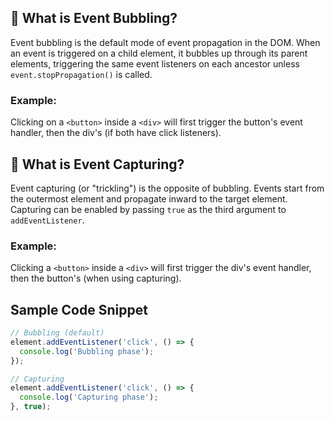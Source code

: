 
## 🔰 What is Event Bubbling?

Event bubbling is the default mode of event propagation in the DOM. When an event is triggered on a child element, it bubbles up through its parent elements, triggering the same event listeners on each ancestor unless `event.stopPropagation()` is called.

### Example:
Clicking on a `<button>` inside a `<div>` will first trigger the button's event handler, then the div's (if both have click listeners).

## 🔄 What is Event Capturing?

Event capturing (or "trickling") is the opposite of bubbling. Events start from the outermost element and propagate inward to the target element. Capturing can be enabled by passing `true` as the third argument to `addEventListener`.

### Example:
Clicking a `<button>` inside a `<div>` will first trigger the div's event handler, then the button's (when using capturing).

## Sample Code Snippet

```js
// Bubbling (default)
element.addEventListener('click', () => {
  console.log('Bubbling phase');
});

// Capturing
element.addEventListener('click', () => {
  console.log('Capturing phase');
}, true);
